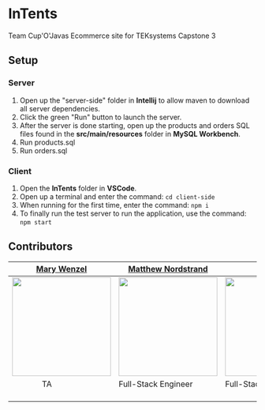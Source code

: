 # InTents
Team Cup'O'Javas Ecommerce site for TEKsystems Capstone 3

## Setup

### Server
1. Open up the "server-side" folder in **Intellij** to allow maven to download all server dependencies.
2. Click the green "Run" button to launch the server.
3. After the server is done starting, open up the products and orders SQL files found in the **src/main/resources** folder in **MySQL Workbench**.
4. Run products.sql
5. Run orders.sql

### Client
1. Open the **InTents** folder in **VSCode**.
2. Open up a terminal and enter the command: `cd client-side`
3. When running for the first time, enter the command: `npm i`
4. To finally run the test server to run the application, use the command: `npm start`

## Contributors
| [Mary Wenzel](https://github.com/Mary-Wenzel-TGS)                                                                                                                                | [Matthew Nordstrand](https://github.com/MatthewNordstrand)                                                                             | [Kit Sidhu](https://github.com/kitsi)                                                                                      | [Donavyn Haley](https://github.com/donavynhaley)                                                                                  | [Garrett Molle](https://github.com/gmolle)                                                                                  | [Pallavi Deshpande](https://github.com/)                                                                            | [Neo Maraisane](https://github.com/NeoElias)                                                                                |
|----------------------------------------------------------------------------------------------------------------------------------------------------------------------------------|----------------------------------------------------------------------------------------------------------------------------------------|----------------------------------------------------------------------------------------------------------------------------|-----------------------------------------------------------------------------------------------------------------------------------|-----------------------------------------------------------------------------------------------------------------------------|---------------------------------------------------------------------------------------------------------------------|-----------------------------------------------------------------------------------------------------------------------------|
| [<img src="https://ca.slack-edge.com/T02TPUBRWRE-U02T6AB0V4N-e09833243ae9-512" width = "200" />](https://github.com/Mary-Wenzel-TGS)                                             | [<img src="https://ca.slack-edge.com/T02TPUBRWRE-U02UL3PL9RT-341a17792b83-512" width = "200" />](https://github.com/MatthewNordstrand) | [<img src="https://ca.slack-edge.com/T02TPUBRWRE-U02VCNVHL0Y-9facf060112a-512" width = "200" />](https://github.com/kitsi) | [<img src="https://ca.slack-edge.com/T02TPUBRWRE-U02U8CANFRV-3036cfbe9165-512" width = "200" />](https://github.com/donavynhaley) | [<img src="https://ca.slack-edge.com/T02TPUBRWRE-U02V1L5404R-51beb54fe2b4-512" width = "200" />](https://github.com/gmolle) | [<img src="https://ca.slack-edge.com/T02TPUBRWRE-U02UGARFYP8-26b71ceb23a7-512" width="200" />](https://github.com/) | [<img src="https://ca.slack-edge.com/T02TPUBRWRE-U02U8CAU1CP-900526e334c4-512" width="200" />](https://github.com/NeoElias) |
| &nbsp;&nbsp;&nbsp;&nbsp;&nbsp;&nbsp;&nbsp;&nbsp;&nbsp;&nbsp;&nbsp;&nbsp;&nbsp;      TA      &nbsp;&nbsp;&nbsp;&nbsp;&nbsp;&nbsp;&nbsp;&nbsp;&nbsp;&nbsp;&nbsp;&nbsp;&nbsp;&nbsp; | Full-Stack Engineer                                                                                                                    | Full-Stack Engineer                                                                                                        | Full-Stack Engineer                                                                                                               | Full-Stack Engineer                                                                                                         | Full-Stack Engineer                                                                                                 | Full-Stack Engineer                                                                                                         |
| [<img src="https://github.com/favicon.ico" width="15"> ](https://github.com/Mary-Wenzel-TGS)                                                                                     | [<img src="https://github.com/favicon.ico" width="15"> ](https://github.com/MatthewNordstrand)                                         | [<img src="https://github.com/favicon.ico" width="15"> ](https://github.com/kitsi)                                         | [<img src="https://github.com/favicon.ico" width="15"> ](https://github.com/donavynhaley)                                         | [<img src="https://github.com/favicon.ico" width="15"> ](https://github.com/gmolle)                                         | [<img src="https://github.com/favicon.ico" width="15"> ](https://github.com/)                                       | [<img src="https://github.com/favicon.ico" width="15"> ](https://github.com/NeoElias)                                       |
